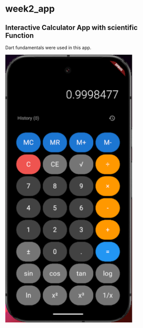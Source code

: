 # week2_app

## Interactive Calculator App with scientific Function

Dart fundamentals were used in this app.

<img src="./images/screenshot.png" width="400">


